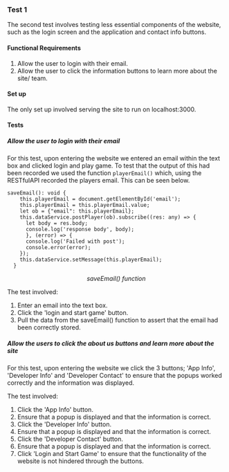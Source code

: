 ### Test 1
The second test involves testing less essential components of the website, such as the login screen and the application and contact info buttons.

#### Functional Requirements
1. Allow the user to login with their email.
2. Allow the user to click the information buttons to learn more about the site/ team.

#### Set up
The only set up involved serving the site to run on localhost:3000.

#### Tests
##### Allow the user to login with their email
For this test, upon entering the website we entered an email within the text box and clicked login and play game. To test that the output of this had been recorded we used the function `playerEmail()` which, using the RESTfulAPI recorded the players email. This can be seen below.
```
saveEmail(): void {
    this.playerEmail = document.getElementById('email');
    this.playerEmail = this.playerEmail.value;
    let ob = {"email": this.playerEmail};
    this.dataService.postPlayer(ob).subscribe((res: any) => {​​​​​
      let body = res.body;
      console.log('response body', body);
      }​​​​​, (error) => {​​​​​
      console.log('Failed with post');
      console.error(error);
    }​​​​​);
    this.dataService.setMessage(this.playerEmail);
  }
  ```
  <p align="center">
    <em>saveEmail() function</em>
  </p>

The test involved:
1. Enter an email into the text box.
2. Click the 'login and start game' button.
3. Pull the data from the saveEmail() function to assert that the email had been correctly stored.

##### Allow the users to click the about us buttons and learn more about the site
For this test, upon entering the website we click the 3 buttons; 'App Info', 'Developer Info' and 'Developer Contact' to ensure that the popups worked correctly and the information was displayed.


The test involved:
1. Click the 'App Info' button.
2. Ensure that a popup is displayed and that the information is correct.
3. Click the 'Developer Info' button.
4. Ensure that a popup is displayed and that the information is correct.
5. Click the 'Developer Contact' button.
6. Ensure that a popup is displayed and that the information is correct.
7. Click 'Login and Start Game' to ensure that the functionality of the website is not hindered through the buttons.
